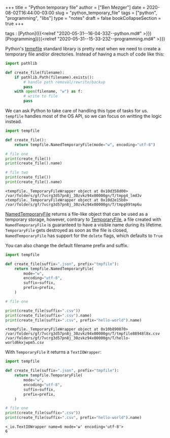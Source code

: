 +++
title = "Python temporary file"
author = ["Ben Mezger"]
date = 2020-08-02T16:44:00-03:00
slug = "python_temporary_file"
tags = ["python", "programming", "libs"]
type = "notes"
draft = false
bookCollapseSection = true
+++

tags
: [Python]({{<relref "2020-05-31--16-04-33Z--python.md#" >}}) [Programming]({{<relref "2020-05-31--15-33-23Z--programming.md#" >}})

Python's [tempfile](https://docs.python.org/3/library/tempfile.html) standard library is pretty neat when we need to create a
temporary file and/or directories. Instead of having a much of code like this:

```python
import pathlib

def create_file(filename):
    if pathlib.Path(filename).exists():
        # handle path removal/rewrite/backup
        pass
    with open(filename, "w") as f:
        # write to file
        pass

```

We can ask Python to take care of handling this type of tasks for us. `tempfile`
handles most of the OS API, so we can focus on writting the logic instead.

```python
import tempfile

def create_file():
    return tempfile.NamedTemporaryFile(mode="w", encoding="utf-8")

# file one
print(create_file())
print(create_file().name)

# file two
print(create_file())
print(create_file().name)
```

```text
<tempfile._TemporaryFileWrapper object at 0x10d358d00>
/var/folders/gf/7vcrg3d57pn8j_30zvkz94x00000gn/T/tmpg4_lmd3v
<tempfile._TemporaryFileWrapper object at 0x10d2e15b0>
/var/folders/gf/7vcrg3d57pn8j_30zvkz94x00000gn/T/tmpg09tmp6u
```

[NamedTemporaryFile](https://docs.python.org/3/library/tempfile.html#tempfile.NamedTemporaryFile) returns a file-like object that can be used as a temporary
storage, however, contrary to [TemporaryFile](https://docs.python.org/3/library/tempfile.html#tempfile.TemporaryFile), a file created with
`NamedTemporaryFile` is guaranteed to have a visible name during its lifetime.
`TemporaryFile` gets destroyed as soon as the file is closed, `NamedTemporaryFile`
has support for the `delete` flags, which defaults to `True`

You can also change the default filename prefix and suffix.

```python
import tempfile

def create_file(suffix=".json", prefix="tmpfile"):
    return tempfile.NamedTemporaryFile(
        mode="w",
        encoding="utf-8",
        suffix=suffix,
        prefix=prefix,
    )

# file one

print(create_file(suffix=".csv"))
print(create_file(suffix=".csv").name)
print(create_file(suffix=".csv", prefix="hello-world").name)
```

```text
<tempfile._TemporaryFileWrapper object at 0x10b890070>
/var/folders/gf/7vcrg3d57pn8j_30zvkz94x00000gn/T/tmpfile88948l8x.csv
/var/folders/gf/7vcrg3d57pn8j_30zvkz94x00000gn/T/hello-world6kxjwpm5.csv
```

With `TemporaryFile` it returns a `TextIOWrapper`:

```python
import tempfile

def create_file(suffix=".json", prefix="tmpfile"):
    return tempfile.TemporaryFile(
        mode="w",
        encoding="utf-8",
        suffix=suffix,
        prefix=prefix,
    )

# file one
print(create_file(suffix=".csv"))
print(create_file(suffix=".csv", prefix="hello-world").name)
```

```text
<_io.TextIOWrapper name=6 mode='w' encoding='utf-8'>
6
```